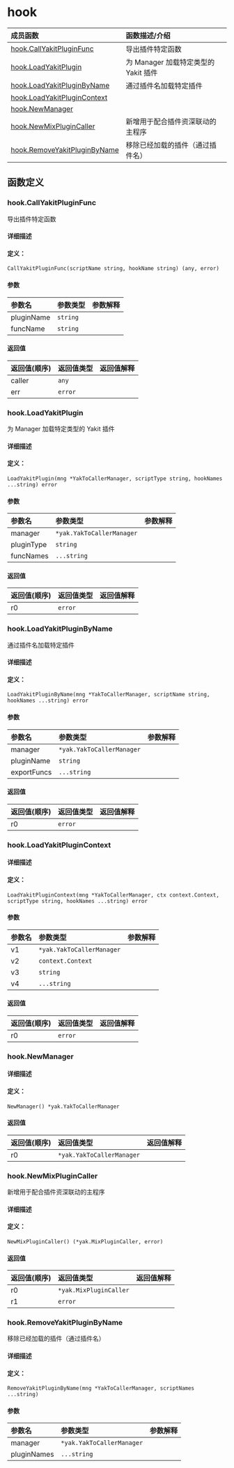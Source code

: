 # hook


|成员函数|函数描述/介绍|
|:------|:--------|
 | [hook.CallYakitPluginFunc](#hookcallyakitpluginfunc) | 导出插件特定函数 |
 | [hook.LoadYakitPlugin](#hookloadyakitplugin) | 为 Manager 加载特定类型的 Yakit 插件 |
 | [hook.LoadYakitPluginByName](#hookloadyakitpluginbyname) | 通过插件名加载特定插件 |
 | [hook.LoadYakitPluginContext](#hookloadyakitplugincontext) |  |
 | [hook.NewManager](#hooknewmanager) |  |
 | [hook.NewMixPluginCaller](#hooknewmixplugincaller) | 新增用于配合插件资深联动的主程序 |
 | [hook.RemoveYakitPluginByName](#hookremoveyakitpluginbyname) | 移除已经加载的插件（通过插件名） |




 



## 函数定义

### hook.CallYakitPluginFunc

导出插件特定函数

#### 详细描述



#### 定义：

`CallYakitPluginFunc(scriptName string, hookName string) (any, error)`


#### 参数

|参数名|参数类型|参数解释|
|:-----------|:---------- |:-----------|
| pluginName | `string` |   |
| funcName | `string` |   |





#### 返回值

|返回值(顺序)|返回值类型|返回值解释|
|:-----------|:---------- |:-----------|
| caller | `any` |   |
| err | `error` |   |


 
### hook.LoadYakitPlugin

为 Manager 加载特定类型的 Yakit 插件

#### 详细描述



#### 定义：

`LoadYakitPlugin(mng *YakToCallerManager, scriptType string, hookNames ...string) error`


#### 参数

|参数名|参数类型|参数解释|
|:-----------|:---------- |:-----------|
| manager | `*yak.YakToCallerManager` |   |
| pluginType | `string` |   |
| funcNames | `...string` |   |





#### 返回值

|返回值(顺序)|返回值类型|返回值解释|
|:-----------|:---------- |:-----------|
| r0 | `error` |   |


 
### hook.LoadYakitPluginByName

通过插件名加载特定插件

#### 详细描述



#### 定义：

`LoadYakitPluginByName(mng *YakToCallerManager, scriptName string, hookNames ...string) error`


#### 参数

|参数名|参数类型|参数解释|
|:-----------|:---------- |:-----------|
| manager | `*yak.YakToCallerManager` |   |
| pluginName | `string` |   |
| exportFuncs | `...string` |   |





#### 返回值

|返回值(顺序)|返回值类型|返回值解释|
|:-----------|:---------- |:-----------|
| r0 | `error` |   |


 
### hook.LoadYakitPluginContext



#### 详细描述



#### 定义：

`LoadYakitPluginContext(mng *YakToCallerManager, ctx context.Context, scriptType string, hookNames ...string) error`


#### 参数

|参数名|参数类型|参数解释|
|:-----------|:---------- |:-----------|
| v1 | `*yak.YakToCallerManager` |   |
| v2 | `context.Context` |   |
| v3 | `string` |   |
| v4 | `...string` |   |





#### 返回值

|返回值(顺序)|返回值类型|返回值解释|
|:-----------|:---------- |:-----------|
| r0 | `error` |   |


 
### hook.NewManager



#### 详细描述



#### 定义：

`NewManager() *yak.YakToCallerManager`

 


#### 返回值

|返回值(顺序)|返回值类型|返回值解释|
|:-----------|:---------- |:-----------|
| r0 | `*yak.YakToCallerManager` |   |


 
### hook.NewMixPluginCaller

新增用于配合插件资深联动的主程序

#### 详细描述



#### 定义：

`NewMixPluginCaller() (*yak.MixPluginCaller, error)`

 


#### 返回值

|返回值(顺序)|返回值类型|返回值解释|
|:-----------|:---------- |:-----------|
| r0 | `*yak.MixPluginCaller` |   |
| r1 | `error` |   |


 
### hook.RemoveYakitPluginByName

移除已经加载的插件（通过插件名）

#### 详细描述



#### 定义：

`RemoveYakitPluginByName(mng *YakToCallerManager, scriptNames ...string)`


#### 参数

|参数名|参数类型|参数解释|
|:-----------|:---------- |:-----------|
| manager | `*yak.YakToCallerManager` |   |
| pluginNames | `...string` |   |




 

 


